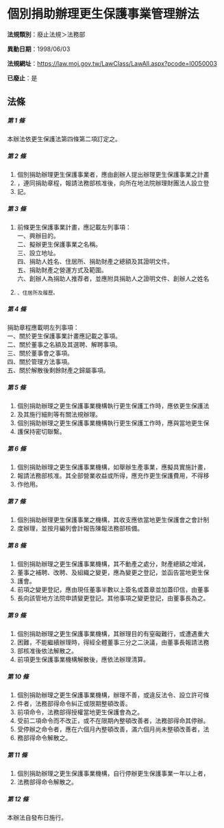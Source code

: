 # 個別捐助辦理更生保護事業管理辦法

**法規類別**：廢止法規＞法務部

**異動日期**：1998/06/03  

**法規網址**：https://law.moj.gov.tw/LawClass/LawAll.aspx?pcode=I0050003

**已廢止**：是



## 法條
##### 第 1 條
本辦法依更生保護法第四條第二項訂定之。

##### 第 2 條
1. 個別捐助辦理更生保護事業者，應由創辦人提出辦理更生保護事業之計畫
1. ，連同捐助章程，報請法務部核准後，向所在地法院辦理財團法人設立登
1. 記。

##### 第 3 條
1. 前條更生保護事業計畫，應記載左列事項：  
一、興辦目的。  
二、擬辦更生保護事業之名稱。  
三、設立地址。  
四、捐助人姓名、住居所、捐助財產之總額及其證明文件。  
五、捐助財產之營運方式及範圍。  
六、創辦人為捐助人推荐者，並應附具捐助人之證明文件、創辦人之姓名
1.     、住居所及履歷。

##### 第 4 條
捐助章程應載明左列事項：  
一、關於更生保護事業計畫應記載之事項。  
二、關於董事之名額及其選聘、解聘事項。  
三、關於董事會之事項。  
四、關於管理方法事項。  
五、關於解散後剩餘財產之歸屬事項。  

##### 第 5 條
1. 個別捐助辦理之更生保護事業機構執行更生保護工作時，應依更生保護法
1. 及其施行細則等有關法規辦理。
1. 個別捐助辦理之更生保護事業機構執行更生保護工作時，應與當地更生保
1. 護保持密切聯繫。

##### 第 6 條
1. 個別捐助辦理之更生保護事業機構，如舉辦生產事業，應擬具實施計畫，
1. 報請法務部核准。其全部營業收益或所得，應充作更生保護費用，不得移
1. 作他用。

##### 第 7 條
1. 個別捐助辦理更生保護事業之機構，其收支應依當地更生保護會之會計制
1. 度辦理，並按月編列會計報告陳報法務部核備。

##### 第 8 條
1. 個別捐助辦理之更生保護事業機構，其不動產之處分，財產總額之增減，
1. 董事之補聘、改聘、及組織之變更，應為變更之登記，並函告當地更生保
1. 護會。
1. 前項之變更登記，應由現任董事半數以上簽名或蓋章並加蓋印信，由董事
1. 長向該管地方法院申請變更登記。其他事項之變更登記，由董事長為之。

##### 第 9 條
1. 個別捐助辦理之更生保護事業機構，其辦理目的有窒礙難行，或遭遇重大
1. 困難，不能繼續辦理時，得經全體董事三分之二決議，由董事長報請法務
1. 部核准後依法解散之。
1. 前項更生保護事業機構解散後，應依法辦理清算。

##### 第 10 條
1. 個別捐助辦理之更生保護事業機構，辦理不善，或違反法令、設立許可條
1. 件者，法務部得命令糾正或限期整頓改善。
1. 前項命令，法務部得授權當地更生保護會為之。
1. 受前二項命令而不改正，或不在限期內整頓改善者，法務部得命其停辦。
1. 受停辦之命令者，應在六個月內整頓改善，滿六個月尚未整頓改善者，法
1. 務部得命令解散之。

##### 第 11 條
1. 個別捐助辦理之更生保護事業機構，自行停辦更生保護事業一年以上者，
1. 法務部得命令解散之。

##### 第 12 條
本辦法自發布日施行。


